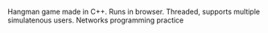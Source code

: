 Hangman game made in C++. Runs in browser. Threaded, supports multiple simulatenous users. Networks programming practice
